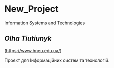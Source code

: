 # New_Project
Information Systems and Technologies

## _Olha Tiutiunyk_

(https://www.hneu.edu.ua/)

Проєкт для Інформаційних систем та технологій.
